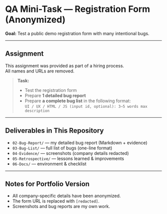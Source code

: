 # QA Mini-Task — Registration Form (Anonymized)

**Goal:** Test a public demo registration form with many intentional bugs.

---

## Assignment

This assignment was provided as part of a hiring process.  
All names and URLs are removed.  

> **Task:**  
> - Test the registration form  
> - Prepare **1 detailed bug report**  
> - Prepare **a complete bug list** in the following format:  
> `UI / UX / HTML / JS (input id, optional): 3–5 words max description`

---

## Deliverables in This Repository

- `02-Bug-Report/` — my detailed bug report (Markdown + evidence)
- `03-Bug-List/` — full list of bugs (one-line format)
- `04-Evidence/` — screenshots (company details redacted)
- `05-Retrospective/` — lessons learned & improvements
- `06-Docs/` — environment & checklist

---

## Notes for Portfolio Version

- All company-specific details have been anonymized.
- The form URL is replaced with `[redacted]`.
- Screenshots and bug reports are my own work.